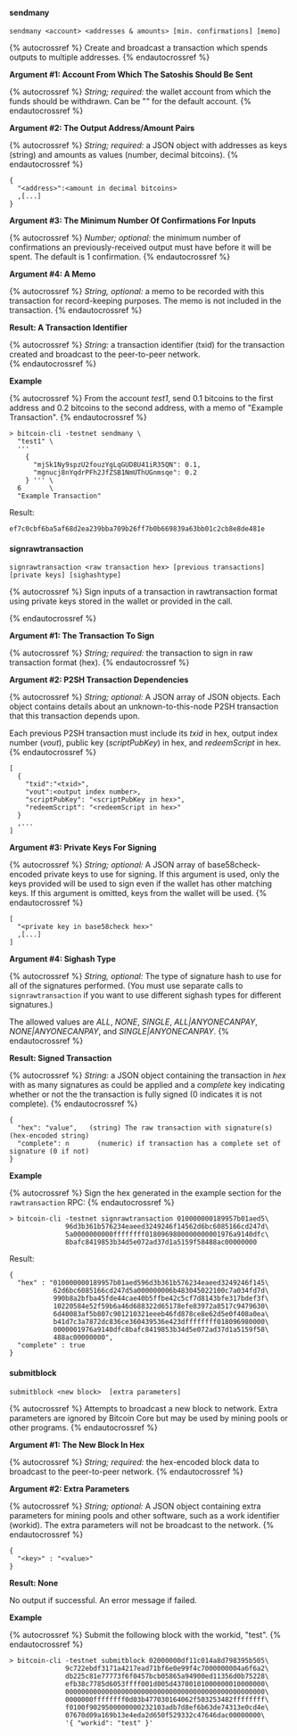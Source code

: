 #### sendmany

~~~
sendmany <account> <addresses & amounts> [min. confirmations] [memo]
~~~

{% autocrossref %}
Create and broadcast a transaction which spends outputs to multiple addresses.
{% endautocrossref %}

**Argument #1: Account From Which The Satoshis Should Be Sent**

{% autocrossref %}
*String; required:* the wallet account from which the funds should be
withdrawn.  Can be "" for the default account.
{% endautocrossref %}

**Argument #2: The Output Address/Amount Pairs**

{% autocrossref %}
*String; required:* a JSON object with addresses as keys (string) and amounts as values
(number, decimal bitcoins).
{% endautocrossref %}

~~~
{
  "<address>":<amount in decimal bitcoins>
  ,[...]
}
~~~

**Argument #3: The Minimum Number Of Confirmations For Inputs**

{% autocrossref %}
*Number; optional:* the minimum number of confirmations an previously-received
output must have before it will be spent.  The default is 1
confirmation.
{% endautocrossref %}

**Argument #4: A Memo**

{% autocrossref %}
*String, optional:* a memo to be recorded with this transaction for
record-keeping purposes.  The memo is not included in the transaction.
{% endautocrossref %}

**Result: A Transaction Identifier**

{% autocrossref %}
*String:* a transaction identifier (txid) for the transaction created
and broadcast to the peer-to-peer network.  
{% endautocrossref %}

**Example**

{% autocrossref %}
From the account *test1*, send 0.1 bitcoins to the first address and 0.2
bitcoins to the second address, with a memo of "Example Transaction".
{% endautocrossref %}

~~~
> bitcoin-cli -testnet sendmany \
  "test1" \
  '''
    { 
      "mjSk1Ny9spzU2fouzYgLqGUD8U41iR35QN": 0.1,
      "mgnucj8nYqdrPFh2JfZSB1NmUThUGnmsqe": 0.2
    } ''' \
  6       \
  "Example Transaction"
~~~

Result:

~~~
ef7c0cbf6ba5af68d2ea239bba709b26ff7b0b669839a63bb01c2cb8e8de481e
~~~

#### signrawtransaction

~~~
signrawtransaction <raw transaction hex> [previous transactions] [private keys] [sighashtype]
~~~

{% autocrossref %}
Sign inputs of a transaction in rawtransaction format using private keys
stored in the wallet or provided in the call.

{% endautocrossref %}

**Argument #1: The Transaction To Sign**

{% autocrossref %}
*String; required:* the transaction to sign in raw transaction format
(hex).
{% endautocrossref %}

**Argument #2: P2SH Transaction Dependencies**

{% autocrossref %}
*String; optional:* A JSON array of JSON objects. Each object contains
details about an unknown-to-this-node P2SH transaction that this transaction
depends upon.

Each previous P2SH transaction must include its *txid* in hex, output
index number (*vout*), public key (*scriptPubKey*) in hex, and
*redeemScript* in hex.
{% endautocrossref %}

~~~
[
  {
    "txid":"<txid>",
    "vout":<output index number>,
    "scriptPubKey": "<scriptPubKey in hex>",
    "redeemScript": "<redeemScript in hex>"
  }
  ,...
]
~~~

**Argument #3: Private Keys For Signing**

{% autocrossref %}
*String; optional:* A JSON array of base58check-encoded private keys to use
for signing.  If this argument is used, only the keys provided will be
used to sign even if the wallet has other matching keys.  If this
argument is omitted, keys from the wallet will be used.
{% endautocrossref %}

~~~
[
  "<private key in base58check hex>"
  ,[...]
]
~~~

**Argument #4: Sighash Type**

{% autocrossref %}
*String, optional:* The type of signature hash to use for all of the
signatures performed.  (You must use separate calls to
`signrawtransaction` if you want to use different sighash types for
different signatures.)

The allowed values are *ALL*, *NONE*,
*SINGLE*, *ALL|ANYONECANPAY*, *NONE|ANYONECANPAY*,
and *SINGLE|ANYONECANPAY*.
{% endautocrossref %}


**Result: Signed Transaction**

{% autocrossref %}
*String:* a JSON object containing the transaction in *hex* with as many
signatures as could be applied and a *complete* key indicating whether
or not the the transaction is fully signed (0 indicates it is not
complete).
{% endautocrossref %}

~~~
{
  "hex": "value",   (string) The raw transaction with signature(s) (hex-encoded string)
  "complete": n       (numeric) if transaction has a complete set of signature (0 if not)
}
~~~

**Example**

{% autocrossref %}
Sign the hex generated in the example section for the `rawtransaction`
RPC:
{% endautocrossref %}

~~~
> bitcoin-cli -testnet signrawtransaction 010000000189957b01aed5\
              96d3b361b576234eaeed3249246f14562d6bc6085166cd247d\
              5a0000000000ffffffff0180969800000000001976a9140dfc\
              8bafc8419853b34d5e072ad37d1a5159f58488ac00000000
~~~

Result:

~~~
{
  "hex" : "010000000189957b01aed596d3b361b576234eaeed3249246f145\
           62d6bc6085166cd247d5a000000006b483045022100c7a034fd7d\
           990b8a2bfba45fde44cae40b5ffbe42c5cf7d8143bfe317bdef3f\
           10220584e52f59b6a46d688322d65178efe83972a8517c9479630\
           6d40083af5b807c901210321eeeb46fd878ce8e62d5e0f408a0ea\
           b41d7c3a7872dc836ce360439536e423dffffffff018096980000\
           0000001976a9140dfc8bafc8419853b34d5e072ad37d1a5159f58\
           488ac00000000",
  "complete" : true
}
~~~


#### submitblock

~~~
submitblock <new block>  [extra parameters]
~~~

{% autocrossref %}
Attempts to broadcast a new block to network.  Extra parameters are ignored
by Bitcoin Core but may be used by mining pools or other programs.
{% endautocrossref %}

**Argument #1: The New Block In Hex**

{% autocrossref %}
*String; required:* the hex-encoded block data to broadcast to the
peer-to-peer network.
{% endautocrossref %}

**Argument #2: Extra Parameters**

{% autocrossref %}
*String; optional:*  A JSON object containing extra parameters for
mining pools and other software, such as a work identifier (workid).
The extra parameters will not be broadcast to the network.
{% endautocrossref %}

~~~
{
  "<key>" : "<value>"
}
~~~

**Result: None**

No output if successful.  An error message if failed.

**Example**

{% autocrossref %}
Submit the following block with the workid, "test".
{% endautocrossref %}

~~~
> bitcoin-cli -testnet submitblock 02000000df11c014a8d798395b505\
              9c722ebdf3171a4217ead71bf6e0e99f4c7000000004a6f6a2\
              db225c81e77773f6f0457bcb05865a94900ed11356d0b75228\
              efb38c7785d6053ffff001d005d43700101000000010000000\
              00000000000000000000000000000000000000000000000000\
              0000000ffffffff0d03b477030164062f503253482ffffffff\
              f0100f9029500000000232103adb7d8ef6b63de74313e0cd4e\
              07670d09a169b13e4eda2d650f529332c47646dac00000000\
              '{ "workid": "test" }'
~~~

